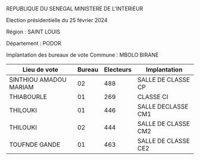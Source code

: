REPUBLIQUE DU SENEGAL MINISTERE DE L'INTERIEUR

Election présidentielle du 25 février 2024

Région : SAINT LOUIS

Département : PODOR

Implantation des bureaux de vote Commune : MBOLO BIRANE

| Lieu de vote | Bureau | Electeurs | Implantation |
| - | - | - | - |
| SINTHIOU AMADOU MARIAM | 02 | 488 | SALLE DE CLASSE CP |
| THIABOURLE | 01 | 269 | CLASSE CI |
| THILOUKI | 01 | 446 | SALLE DECLASSE CM1 |
| THILOUKI | 02 | 444 | SALLE DE CLASSE CM2 |
| TOUFNDE GANDE | 01 | 463 | SALLE DE CLASSE CE2 |

<!-- PageNumber="23/32" -->
